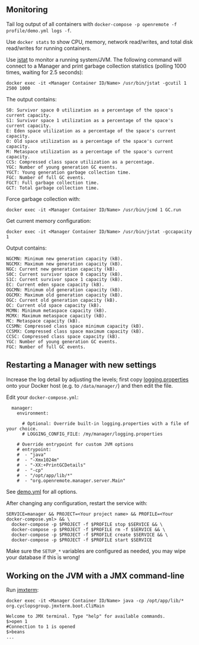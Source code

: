 ## Monitoring

Tail log output of all containers with `docker-compose -p openremote -f profile/demo.yml logs -f`.

Use `docker stats` to show CPU, memory, network read/writes, and total disk read/writes for running containers.

Use [jstat](https://docs.oracle.com/javase/8/docs/technotes/tools/unix/jstat.html) to monitor a running system/JVM. The following command will connect to a Manager and print garbage collection statistics (polling 1000 times, waiting for 2.5 seconds):

```
docker exec -it <Manager Container ID/Name> /usr/bin/jstat -gcutil 1 2500 1000
```

The output contains:

```
S0: Survivor space 0 utilization as a percentage of the space's current capacity.
S1: Survivor space 1 utilization as a percentage of the space's current capacity.
E: Eden space utilization as a percentage of the space's current capacity.
O: Old space utilization as a percentage of the space's current capacity.
M: Metaspace utilization as a percentage of the space's current capacity.
CCS: Compressed class space utilization as a percentage.
YGC: Number of young generation GC events.
YGCT: Young generation garbage collection time.
FGC: Number of full GC events.
FGCT: Full garbage collection time.
GCT: Total garbage collection time.
```

Force garbage collection with: 

```
docker exec -it <Manager Container ID/Name> /usr/bin/jcmd 1 GC.run
```

Get current memory configuration:

```
docker exec -it <Manager Container ID/Name> /usr/bin/jstat -gccapacity 1
```

Output contains:

```
NGCMN: Minimum new generation capacity (kB).
NGCMX: Maximum new generation capacity (kB).
NGC: Current new generation capacity (kB).
S0C: Current survivor space 0 capacity (kB).
S1C: Current survivor space 1 capacity (kB).
EC: Current eden space capacity (kB).
OGCMN: Minimum old generation capacity (kB).
OGCMX: Maximum old generation capacity (kB).
OGC: Current old generation capacity (kB).
OC: Current old space capacity (kB).
MCMN: Minimum metaspace capacity (kB).
MCMX: Maximum metaspace capacity (kB).
MC: Metaspace capacity (kB).
CCSMN: Compressed class space minimum capacity (kB).
CCSMX: Compressed class space maximum capacity (kB).
CCSC: Compressed class space capacity (kB).
YGC: Number of young generation GC events.
FGC: Number of full GC events.
```

## Restarting a Manager with new settings

Increase the log detail by adjusting the levels; first copy [logging.properties](https://raw.githubusercontent.com/openremote/openremote/master/deployment/manager/logging.properties) onto your Docker host (e.g. to `/data/manager/`) and then edit the file. 

Edit your `docker-compose.yml`:

```
  manager:
    environment:

      # Optional: Override built-in logging.properties with a file of your choice.
      # LOGGING_CONFIG_FILE: /my/manager/logging.properties

    # Override entrypoint for custom JVM options
    # entrypoint:
    #  - "java"
    #  - "-Xmx1024m"
    #  - "-XX:+PrintGCDetails"
    #  - "-cp"
    #  - "/opt/app/lib/*"
    #  - "org.openremote.manager.server.Main"
```

See [demo.yml](https://github.com/openremote/openremote/blob/master/profile/demo.yml) for all options.

After changing any configuration, restart the service with:

```
SERVICE=manager && PROJECT=<Your project name> && PROFILE=<Your docker-compose.yml> && \
  docker-compose -p $PROJECT -f $PROFILE stop $SERVICE && \
  docker-compose -p $PROJECT -f $PROFILE rm -f $SERVICE && \
  docker-compose -p $PROJECT -f $PROFILE create $SERVICE && \
  docker-compose -p $PROJECT -f $PROFILE start $SERVICE 
```

Make sure the `SETUP_*` variables are configured as needed, you may wipe your database if this is wrong!

## Working on the JVM with a JMX command-line

Run [jmxterm](http://wiki.cyclopsgroup.org/jmxterm/manual.html):

```
docker exec -it <Manager Container ID/Name> java -cp /opt/app/lib/* org.cyclopsgroup.jmxterm.boot.CliMain

Welcome to JMX terminal. Type "help" for available commands.
$>open 1
#Connection to 1 is opened
$>beans
...
```
